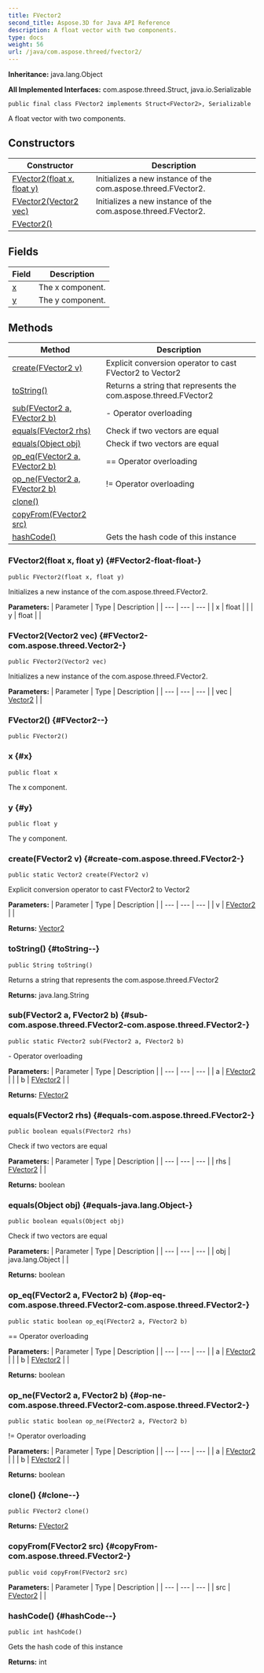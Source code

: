 ```yaml
---
title: FVector2
second_title: Aspose.3D for Java API Reference
description: A float vector with two components.
type: docs
weight: 56
url: /java/com.aspose.threed/fvector2/
---
```


**Inheritance:**
java.lang.Object

**All Implemented Interfaces:**
com.aspose.threed.Struct, java.io.Serializable
```
public final class FVector2 implements Struct<FVector2>, Serializable
```

A float vector with two components.
## Constructors

| Constructor | Description |
| --- | --- |
| [FVector2(float x, float y)](#FVector2-float-float-) | Initializes a new instance of the com.aspose.threed.FVector2. |
| [FVector2(Vector2 vec)](#FVector2-com.aspose.threed.Vector2-) | Initializes a new instance of the com.aspose.threed.FVector2. |
| [FVector2()](#FVector2--) |  |
## Fields

| Field | Description |
| --- | --- |
| [x](#x) | The x component. |
| [y](#y) | The y component. |
## Methods

| Method | Description |
| --- | --- |
| [create(FVector2 v)](#create-com.aspose.threed.FVector2-) | Explicit conversion operator to cast FVector2 to Vector2 |
| [toString()](#toString--) | Returns a string that represents the com.aspose.threed.FVector2 |
| [sub(FVector2 a, FVector2 b)](#sub-com.aspose.threed.FVector2-com.aspose.threed.FVector2-) | \- Operator overloading |
| [equals(FVector2 rhs)](#equals-com.aspose.threed.FVector2-) | Check if two vectors are equal |
| [equals(Object obj)](#equals-java.lang.Object-) | Check if two vectors are equal |
| [op_eq(FVector2 a, FVector2 b)](#op-eq-com.aspose.threed.FVector2-com.aspose.threed.FVector2-) | == Operator overloading |
| [op_ne(FVector2 a, FVector2 b)](#op-ne-com.aspose.threed.FVector2-com.aspose.threed.FVector2-) | != Operator overloading |
| [clone()](#clone--) |  |
| [copyFrom(FVector2 src)](#copyFrom-com.aspose.threed.FVector2-) |  |
| [hashCode()](#hashCode--) | Gets the hash code of this instance |
### FVector2(float x, float y) {#FVector2-float-float-}
```
public FVector2(float x, float y)
```


Initializes a new instance of the com.aspose.threed.FVector2.

**Parameters:**
| Parameter | Type | Description |
| --- | --- | --- |
| x | float |  |
| y | float |  |

### FVector2(Vector2 vec) {#FVector2-com.aspose.threed.Vector2-}
```
public FVector2(Vector2 vec)
```


Initializes a new instance of the com.aspose.threed.FVector2.

**Parameters:**
| Parameter | Type | Description |
| --- | --- | --- |
| vec | [Vector2](../../com.aspose.threed/vector2) |  |

### FVector2() {#FVector2--}
```
public FVector2()
```


### x {#x}
```
public float x
```


The x component.

### y {#y}
```
public float y
```


The y component.

### create(FVector2 v) {#create-com.aspose.threed.FVector2-}
```
public static Vector2 create(FVector2 v)
```


Explicit conversion operator to cast FVector2 to Vector2

**Parameters:**
| Parameter | Type | Description |
| --- | --- | --- |
| v | [FVector2](../../com.aspose.threed/fvector2) |  |

**Returns:**
[Vector2](../../com.aspose.threed/vector2)
### toString() {#toString--}
```
public String toString()
```


Returns a string that represents the com.aspose.threed.FVector2

**Returns:**
java.lang.String
### sub(FVector2 a, FVector2 b) {#sub-com.aspose.threed.FVector2-com.aspose.threed.FVector2-}
```
public static FVector2 sub(FVector2 a, FVector2 b)
```


\- Operator overloading

**Parameters:**
| Parameter | Type | Description |
| --- | --- | --- |
| a | [FVector2](../../com.aspose.threed/fvector2) |  |
| b | [FVector2](../../com.aspose.threed/fvector2) |  |

**Returns:**
[FVector2](../../com.aspose.threed/fvector2)
### equals(FVector2 rhs) {#equals-com.aspose.threed.FVector2-}
```
public boolean equals(FVector2 rhs)
```


Check if two vectors are equal

**Parameters:**
| Parameter | Type | Description |
| --- | --- | --- |
| rhs | [FVector2](../../com.aspose.threed/fvector2) |  |

**Returns:**
boolean
### equals(Object obj) {#equals-java.lang.Object-}
```
public boolean equals(Object obj)
```


Check if two vectors are equal

**Parameters:**
| Parameter | Type | Description |
| --- | --- | --- |
| obj | java.lang.Object |  |

**Returns:**
boolean
### op_eq(FVector2 a, FVector2 b) {#op-eq-com.aspose.threed.FVector2-com.aspose.threed.FVector2-}
```
public static boolean op_eq(FVector2 a, FVector2 b)
```


== Operator overloading

**Parameters:**
| Parameter | Type | Description |
| --- | --- | --- |
| a | [FVector2](../../com.aspose.threed/fvector2) |  |
| b | [FVector2](../../com.aspose.threed/fvector2) |  |

**Returns:**
boolean
### op_ne(FVector2 a, FVector2 b) {#op-ne-com.aspose.threed.FVector2-com.aspose.threed.FVector2-}
```
public static boolean op_ne(FVector2 a, FVector2 b)
```


!= Operator overloading

**Parameters:**
| Parameter | Type | Description |
| --- | --- | --- |
| a | [FVector2](../../com.aspose.threed/fvector2) |  |
| b | [FVector2](../../com.aspose.threed/fvector2) |  |

**Returns:**
boolean
### clone() {#clone--}
```
public FVector2 clone()
```




**Returns:**
[FVector2](../../com.aspose.threed/fvector2)
### copyFrom(FVector2 src) {#copyFrom-com.aspose.threed.FVector2-}
```
public void copyFrom(FVector2 src)
```




**Parameters:**
| Parameter | Type | Description |
| --- | --- | --- |
| src | [FVector2](../../com.aspose.threed/fvector2) |  |

### hashCode() {#hashCode--}
```
public int hashCode()
```


Gets the hash code of this instance

**Returns:**
int
